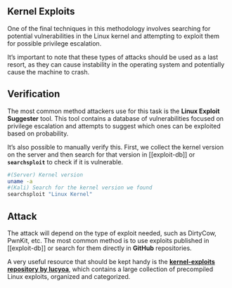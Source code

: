 ## Kernel Exploits

One of the final techniques in this methodology involves searching for potential vulnerabilities in the Linux kernel and attempting to exploit them for possible privilege escalation.

It’s important to note that these types of attacks should be used as a last resort, as they can cause instability in the operating system and potentially cause the machine to crash.

## Verification

The most common method attackers use for this task is the **Linux Exploit Suggester** tool. This tool contains a database of vulnerabilities focused on privilege escalation and attempts to suggest which ones can be exploited based on probability.

It’s also possible to manually verify this. First, we collect the kernel version on the server and then search for that version in [[exploit-db]] or **`searchsploit`** to check if it is vulnerable.

```bash
#(Server) Kernel version
uname -a
#(Kali) Search for the kernel version we found
searchsploit "Linux Kernel"
```

## Attack

The attack will depend on the type of exploit needed, such as DirtyCow, PwnKit, etc. The most common method is to use exploits published in [[exploit-db]] or search for them directly in **GitHub** repositories.

A very useful resource that should be kept handy is the [**kernel-exploits repository by lucyoa**](https://github.com/lucyoa/kernel-exploits), which contains a large collection of precompiled Linux exploits, organized and categorized.
